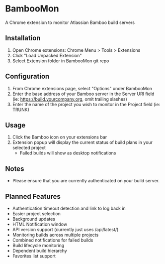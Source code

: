 BambooMon
=========

A Chrome extension to monitor Atlassian Bamboo build servers

Installation
------------
1. Open Chrome extensions: Chrome Menu > Tools > Extensions
2. Click "Load Unpacked Extension"
3. Select Extension folder in BambooMon git repo

Configuration
-------------
1. From Chrome extensions page, select "Options" under BambooMon
2. Enter the base address of your Bamboo server in the Server URI field (ie: https://build.yourcompany.org, omit trailing slashes)
3. Enter the name of the project you wish to monitor in the Project field (ie: TRUNK)

Usage
-----
1. Click the Bamboo icon on your extensions bar
2. Extension popup will display the current status of build plans in your selected project
   * Failed builds will show as desktop notifications

Notes
-----
* Please ensure that you are currently authenticated on your build server.

Planned Features
----------------
* Authentication timeout detection and link to log back in
* Easier project selection
* Background updates
* HTML Notification window
* API version support (currently just uses /api/latest/)
* Monitoring builds across multiple projects 
* Combined notifications for failed builds
* Build lifecycle monitoring
* Dependent build hierarchy
* Favorites list support
